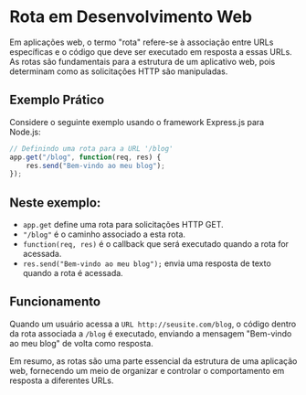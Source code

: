 # Rota em Desenvolvimento Web

Em aplicações web, o termo "rota" refere-se à associação entre URLs específicas e o código que deve ser executado em resposta a essas URLs. As rotas são fundamentais para a estrutura de um aplicativo web, pois determinam como as solicitações HTTP são manipuladas.

## Exemplo Prático

Considere o seguinte exemplo usando o framework Express.js para Node.js:

```javascript
// Definindo uma rota para a URL '/blog'
app.get("/blog", function(req, res) {
    res.send("Bem-vindo ao meu blog");
});
```

## Neste exemplo:

* `app.get` define uma rota para solicitações HTTP GET.
* `"/blog"` é o caminho associado a esta rota.
* `function(req, res)` é o callback que será executado quando a rota for acessada.
* `res.send("Bem-vindo ao meu blog");` envia uma resposta de texto quando a rota é acessada.

## Funcionamento

Quando um usuário acessa a `URL http://seusite.com/blog`, o código dentro da rota associada a `/blog` é executado, enviando a mensagem "Bem-vindo ao meu blog" de volta como resposta.

Em resumo, as rotas são uma parte essencial da estrutura de uma aplicação web, fornecendo um meio de organizar e controlar o comportamento em resposta a diferentes URLs.